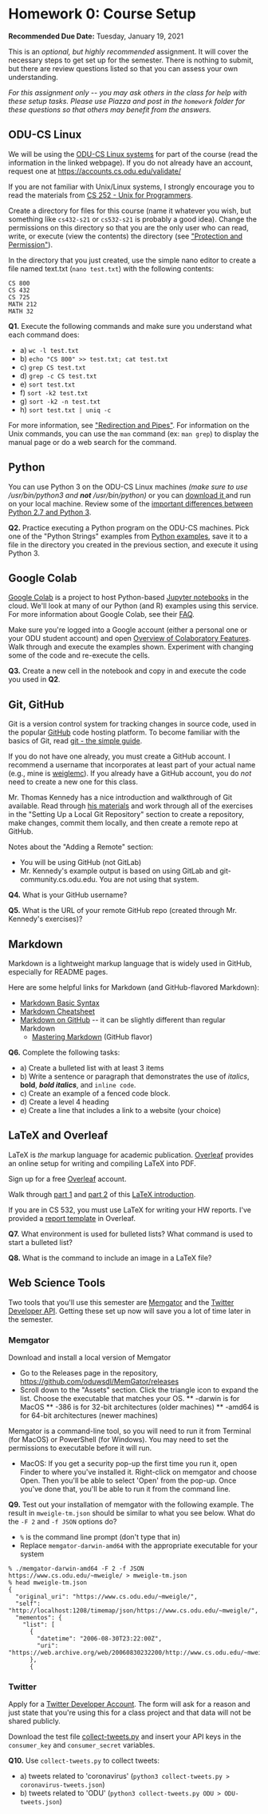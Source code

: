 # Homework 0: Course Setup

**Recommended Due Date:** Tuesday, January 19, 2021 

This is an *optional, but highly recommended* assignment. It will cover the necessary steps to get set up for the semester.  There is nothing to submit, but there are review questions listed so that you can assess your own understanding.

*For this assignment only -- you may ask others in the class for help with these setup tasks. Please use Piazza and post in the `homework` folder for these questions so that others may benefit from the answers.* 

## ODU-CS Linux

We will be using the [ODU-CS Linux systems](https://systems.cs.odu.edu/Unix_and_Linux_Services) for part of the course (read the information in the linked webpage). If you do not already have an account, request one at https://accounts.cs.odu.edu/validate/

If you are not familiar with Unix/Linux systems, I strongly encourage you to read the materials from [CS 252 - Unix for Programmers](https://www.cs.odu.edu/~zeil/cs252/latest/Directory/outline/index.html). 

Create a directory for files for this course (name it whatever you wish, but something like `cs432-s21` or `cs532-s21` is probably a good idea). Change the permissions on this directory so that you are the only user who can read, write, or execute (view the contents) the directory (see ["Protection and Permission"](https://www.cs.odu.edu/~zeil/cs252/latest/Public/protection/index.html)).

In the directory that you just created, use the simple nano editor to create a file named text.txt (`nano test.txt`) with the following contents:
```
CS 800
CS 432
CS 725
MATH 212
MATH 32
```

**Q1.** Execute the following commands and make sure you understand what each command does: 
* a) `wc -l test.txt`
* b) `echo "CS 800" >> test.txt; cat test.txt`
* c) `grep CS test.txt`
* d) `grep -c CS test.txt`
* e) `sort test.txt`
* f) `sort -k2 test.txt`
* g) `sort -k2 -n test.txt`
* h) `sort test.txt | uniq -c`


For more information, see ["Redirection and Pipes"](https://www.cs.odu.edu/~zeil/cs252/latest/Public/redirection/index.html).  For information on the Unix commands, you can use the `man` command (ex: `man grep`) to display the manual page or do a web search for the command.

## Python

You can use Python 3 on the ODU-CS Linux machines *(make sure to use /usr/bin/python3 and **not** /usr/bin/python)* or you can [download it ](https://www.python.org/downloads/) and run on your local machine.  Review some of the [important differences between Python 2.7 and Python 3](https://www.geeksforgeeks.org/important-differences-between-python-2-x-and-python-3-x-with-examples/).

**Q2.** Practice executing a Python program on the ODU-CS machines. Pick one of the "Python Strings" examples from [Python examples](https://www.w3schools.com/python/python_examples.asp), save it to a file in the directory you created in the previous section, and execute it using Python 3.

## Google Colab

[Google Colab](https://colab.research.google.com) is a project to host Python-based [Jupyter notebooks](https://jupyter.org/) in the cloud.  We'll look at many of our Python (and R) examples using this service.  For more information about Google Colab, see their [FAQ](https://research.google.com/colaboratory/faq.html).

Make sure you're logged into a Google account (either a personal one or your ODU student account) and open [Overview of Colaboratory Features](https://colab.research.google.com/notebooks/basic_features_overview.ipynb). Walk through and execute the examples shown.  Experiment with changing some of the code and re-execute the cells.

**Q3.** Create a new cell in the notebook and copy in and execute the code you used in **Q2**.

## Git, GitHub

Git is a version control system for tracking changes in source code, used in the popular [GitHub](https://github.com) code hosting platform.  To become familiar with the basics of Git, read [git - the simple guide](https://rogerdudler.github.io/git-guide/).

If you do not have one already, you must create a GitHub account.  I recommend a username that incorporates at least part of your actual name (e.g., mine is [weiglemc](https://github.com/weiglemc)).  If you already have a GitHub account, you do *not* need to create a new one for this class.

Mr. Thomas Kennedy has a nice introduction and walkthrough of Git available.  Read through [his materials](https://git-community.cs.odu.edu/tkennedy/git-workshop/-/wikis/Git-Workshop) and work through all of the exercises in the "Setting Up a Local Git Repository" section to create a repository, make changes, commit them locally, and then create a remote repo at GitHub.  

Notes about the "Adding a Remote" section:
* You will be using GitHub (not GitLab)
* Mr. Kennedy's example output is based on using GitLab and git-community.cs.odu.edu.  You are not using that system.

**Q4.** What is your GitHub username?

**Q5.** What is the URL of your remote GitHub repo (created through Mr. Kennedy's exercises)?

## Markdown

Markdown is a lightweight markup language that is widely used in GitHub, especially for README pages.  

Here are some helpful links for Markdown (and GitHub-flavored Markdown):
* [Markdown Basic Syntax](https://www.markdownguide.org/basic-syntax)
* [Markdown Cheatsheet](https://github.com/adam-p/markdown-here/wiki/Markdown-Cheatsheet)
* [Markdown on GitHub](https://help.github.com/en/categories/writing-on-github) -- it can be slightly different than regular Markdown
  * [Mastering Markdown](https://guides.github.com/features/mastering-markdown/) (GitHub flavor)

**Q6.** Complete the following tasks:
* a) Create a bulleted list with at least 3 items
* b) Write a sentence or paragraph that demonstrates the use of *italics*, **bold**, ***bold italics***, and `inline code`.
* c) Create an example of a fenced code block.
* d) Create a level 4 heading
* e) Create a line that includes a link to a website (your choice)

## LaTeX and Overleaf

LaTeX is *the* markup language for academic publication. [Overleaf](https://overleaf.com) provides an online setup for writing and compiling LaTeX into PDF.  

Sign up for a free [Overleaf](https://overleaf.com) account.

Walk through [part 1](https://www.overleaf.com/learn/latex/Free_online_introduction_to_LaTeX_(part_1)) and [part 2](https://www.overleaf.com/learn/latex/Free_online_introduction_to_LaTeX_(part_2)) of this [LaTeX introduction](https://www.overleaf.com/learn/latex/Free_online_introduction_to_LaTeX_(part_1)). 

If you are in CS 532, you must use LaTeX for writing your HW reports.  I've provided a [report template](https://www.overleaf.com/read/tzvqcjvjtgdx) in Overleaf.

**Q7.** What environment is used for bulleted lists?  What command is used to start a bulleted list?

**Q8.** What is the command to include an image in a LaTeX file?

## Web Science Tools

Two tools that you'll use this semester are [Memgator](https://github.com/oduwsdl/MemGator) and the [Twitter Developer API](https://developer.twitter.com/en).  Getting these set up now will save you a lot of time later in the semester.

### Memgator
Download and install a local version of Memgator
* Go to the Releases page in the repository, https://github.com/oduwsdl/MemGator/releases
* Scroll down to the "Assets" section.  Click the triangle icon to expand the list.  Choose the executable that matches your OS.
** -darwin is for MacOS
** -386 is for 32-bit architectures (older machines)
** -amd64 is for 64-bit architectures (newer machines)

Memgator is a command-line tool, so you will need to run it from Terminal (for MacOS) or PowerShell (for Windows).  You may need to set the permissions to executable before it will run.
* MacOS: If you get a security pop-up the first time you run it, open Finder to where you've installed it.  Right-click on memgator and choose Open.  Then you'll be able to select 'Open' from the pop-up.  Once you've done that, you'll be able to run it from the command line.

**Q9.** Test out your installation of memgator with the following example.  The result in `mweigle-tm.json` should be similar to what you see below.  What do the `-F 2` and `-f JSON` options do?
* `%` is the command line prompt (don't type that in)
* Replace `memgator-darwin-amd64` with the appropriate executable for your system

```
% ./memgator-darwin-amd64 -F 2 -f JSON https://www.cs.odu.edu/~mweigle/ > mweigle-tm.json
% head mweigle-tm.json
{
  "original_uri": "https://www.cs.odu.edu/~mweigle/",
  "self": "http://localhost:1208/timemap/json/https://www.cs.odu.edu/~mweigle/",
  "mementos": {
    "list": [
      {
        "datetime": "2006-08-30T23:22:00Z",
        "uri": "https://web.archive.org/web/20060830232200/http://www.cs.odu.edu/~mweigle/"
      },
      {
``` 

### Twitter

Apply for a [Twitter Developer Account](https://developer.twitter.com/en/apply-for-access).  The form will ask for a reason and just state that you're using this for a class project and that data will not be shared publicly.

Download the test file [collect-tweets.py](collect-tweets.py) and insert your API keys in the `consumer_key` and `consumer_secret` variables.

**Q10.** Use `collect-tweets.py` to collect tweets:
* a) tweets related to 'coronavirus' (`python3 collect-tweets.py > coronavirus-tweets.json`)
* b) tweets related to 'ODU' (`python3 collect-tweets.py ODU > ODU-tweets.json`)
